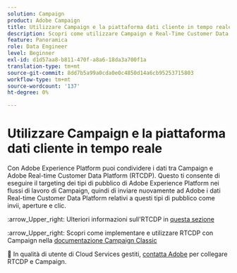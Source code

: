 ```yaml
---
solution: Campaign
product: Adobe Campaign
title: Utilizzare Campaign e la piattaforma dati cliente in tempo reale
description: Scopri come utilizzare Campaign e Real-Time Customer Data Platform
feature: Panoramica
role: Data Engineer
level: Beginner
exl-id: d1d57aa8-b811-470f-a8a6-18da3a700f1a
translation-type: tm+mt
source-git-commit: 8dd7b5a99a0cda0e0c4850d14a6cb95253715803
workflow-type: tm+mt
source-wordcount: '137'
ht-degree: 0%

---
```


# Utilizzare Campaign e la piattaforma dati cliente in tempo reale

Con Adobe Experience Platform puoi condividere i dati tra Campaign e Adobe Real-time Customer Data Platform (RTCDP). Questo ti consente di eseguire il targeting dei tipi di pubblico di Adobe Experience Platform nei flussi di lavoro di Campaign, quindi di inviare nuovamente ad Adobe i dati Real-time Customer Data Platform relativi a questi tipi di pubblico come invii, aperture e clic.

:arrow_Upper_right: Ulteriori informazioni sull&#39;RTCDP in [questa sezione](https://experienceleague.adobe.com/docs/experience-platform/rtcdp/overview.html?lang=en)

:arrow_Upper_right: Scopri come implementare e utilizzare RTCDP con Campaign nella [documentazione Campaign Classic](https://experienceleague.adobe.com/docs/campaign-classic/using/integrating-with-adobe-experience-cloud/aep-sources-destinations/get-started-sources-destinations.html?lang=en#integrating-with-adobe-experience-cloud)

:speech_balloon: In qualità di utente di Cloud Services gestiti, [contatta Adobe](../start/support.md#support) per collegare RTCDP e Campaign.
